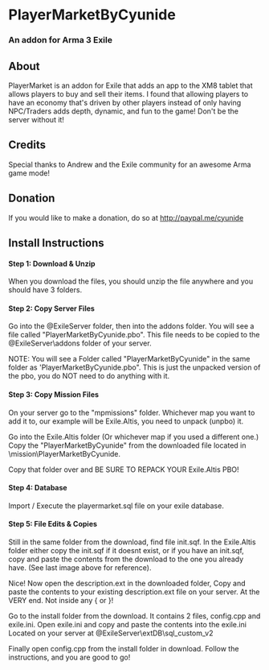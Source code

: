 # PlayerMarketByCyunide
### An addon for Arma 3 Exile

## About

PlayerMarket is an addon for Exile that adds an app to the XM8 tablet that allows players to buy and sell their items. I found that allowing players to have an economy that's driven by other players instead of only having NPC/Traders adds depth, dynamic, and fun to the game! Don't be the server without it!

## Credits

Special thanks to Andrew and the Exile community for an awesome Arma game mode!

## Donation

If you would like to make a donation, do so at http://paypal.me/cyunide

## Install Instructions

#### Step 1: Download & Unzip

When you download the files, you should unzip the file anywhere and you should have 3 folders.

#### Step 2: Copy Server Files

Go into the @ExileServer folder, then into the addons folder. You will see a file called "PlayerMarketByCyunide.pbo". This file needs to be copied to the @ExileServer\addons folder of your server. 

NOTE: You will see a Folder called "PlayerMarketByCyunide" in the same folder as 'PlayerMarketByCyunide.pbo".
This is just the unpacked version of the pbo, you do NOT need to do anything with it. 

#### Step 3: Copy Mission Files

On your server go to the "mpmissions" folder. Whichever map you want to add it to, our example will be Exile.Altis, you need to unpack (unpbo) it.

Go into the Exile.Altis folder (Or whichever map if you used a different one.)
Copy the "PlayerMarketByCyunide" from the downloaded file located in \mission\PlayerMarketByCyunide.

Copy that folder over and BE SURE TO REPACK YOUR Exile.Altis PBO!

#### Step 4: Database

Import / Execute the playermarket.sql file on your exile database.

#### Step 5: File Edits & Copies

Still in the same folder from the download, find file init.sqf.
In the Exile.Altis folder either copy the init.sqf if it doesnt exist,
or if you have an init.sqf, copy and paste the contents from the download
to the one you already have. (See last image above for reference).

Nice! Now open the description.ext in the downloaded folder,
Copy and paste the contents to your existing description.ext file on your server.
At the VERY end. Not inside any { or }!

Go to the install folder from the download.
It contains 2 files, config.cpp and exile.ini.
Open exile.ini and copy and paste the contents into the exile.ini
Located on your server at @ExileServer\extDB\sql_custom_v2

Finally open config.cpp from the install folder in download.
Follow the instructions, and you are good to go! 
